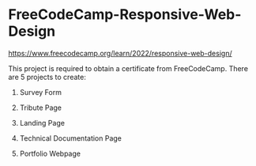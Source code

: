 # FreeCodeCamp-Responsive-Web-Design

https://www.freecodecamp.org/learn/2022/responsive-web-design/

This project is required to obtain a certificate from FreeCodeCamp. There are 5 projects to create:

1. Survey Form

2. Tribute Page

3. Landing Page

4. Technical Documentation Page

5. Portfolio Webpage
